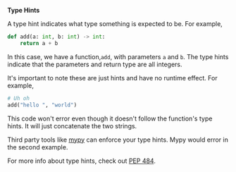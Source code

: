 **Type Hints**

A type hint indicates what type something is expected to be. For example,
```python
def add(a: int, b: int) -> int:
    return a + b
```
In this case, we have a function,`add`, with parameters `a` and `b`. The type hints indicate that the parameters and return type are all integers.

It's important to note these are just hints and have no runtime effect. For example,
```python
# Uh oh
add("hello ", "world")
```
This code won't error even though it doesn't follow the function's type hints. It will just concatenate the two strings.

Third party tools like [mypy](http://mypy-lang.org/) can enforce your type hints. Mypy would error in the second example.

For more info about type hints, check out [PEP 484](https://www.python.org/dev/peps/pep-0484/).
